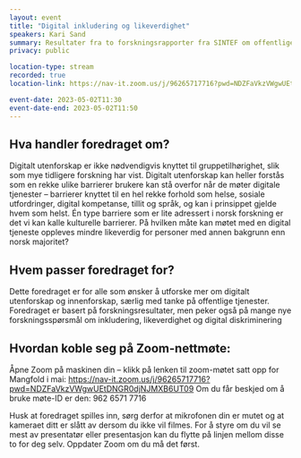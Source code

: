 ```yaml
---
layout: event
title: "Digital inkludering og likeverdighet"
speakers: Kari Sand
summary: Resultater fra to forskningsrapporter fra SINTEF om offentlige digitale tjenester
privacy: public

location-type: stream
recorded: true
location-link: https://nav-it.zoom.us/j/96265717716?pwd=NDZFaVkzVWgwUEtDNGR0djNJMXB6UT09

event-date: 2023-05-02T11:30
event-date-end: 2023-05-02T11:50
---
```

## Hva handler foredraget om?
Digitalt utenforskap er ikke nødvendigvis knyttet til gruppetilhørighet, slik som mye tidligere forskning har vist. Digitalt utenforskap kan heller forstås som en rekke ulike barrierer brukere kan stå overfor når de møter digitale tjenester – barrierer knyttet til en hel rekke forhold som helse, sosiale utfordringer, digital kompetanse, tillit og språk, og kan i prinsippet gjelde hvem som helst. Én type barriere som er lite adressert i norsk forskning er det vi kan kalle kulturelle barrierer. På hvilken måte kan møtet med en digital tjeneste oppleves mindre likeverdig for personer med annen bakgrunn enn norsk majoritet?
## Hvem passer foredraget for?
Dette foredraget er for alle som ønsker å utforske mer om digitalt utenforskap og innenforskap, særlig med tanke på offentlige tjenester. Foredraget er basert på forskningsresultater, men peker også på mange nye forskningsspørsmål om inkludering, likeverdighet og digital diskriminering

## Hvordan koble seg på Zoom-nettmøte:
Åpne Zoom på maskinen din – klikk på lenken til zoom-møtet satt opp for Mangfold i mai: https://nav-it.zoom.us/j/96265717716?pwd=NDZFaVkzVWgwUEtDNGR0djNJMXB6UT09 Om du får beskjed om å bruke møte-ID er den:
962 6571 7716

Husk at foredraget spilles inn, sørg derfor at mikrofonen din er mutet og at kameraet ditt er slått av dersom du ikke vil filmes. 
For å styre om du vil se mest av presentatør eller presentasjon kan du flytte på linjen mellom disse to for deg selv.
Oppdater Zoom om du må det først.
